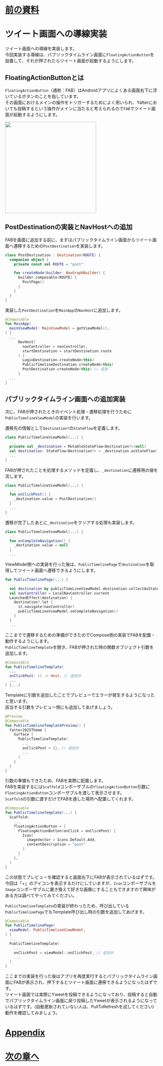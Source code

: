 # [前の資料](./2_UI層実装.md)
# ツイート画面への導線実装
ツイート画面への導線を実装します。  
今回実装する導線は、パブリックタイムライン画面に`FloatingActionButton`を設置して、それが押されたらツイート画面が起動するようにします。  

## FloatingActionButtonとは
`FloatingActionButton`（通称：FAB）はAndroidアプリによくある画面右下に浮いているボタンのことを指しています。  
その画面におけるメインの操作をトリガーするためによく用いられ、Yatterにおいても投稿するという操作がメインに当たると考えられるので`FAB`でツイート画面が起動するようにします。  

<img src="../image/4/public_timeline_with_fab.png" width="300">

## PostDestinationの実装とNavHostへの追加
FABを画面に追加する前に、まずはパブリックタイムライン画面からツイート画面へ遷移するための`PostDestination`を実装します。

```kotlin
class PostDestination : Destination(ROUTE) {
  companion object {
    private const val ROUTE = "post"

    fun createNode(builder: NavGraphBuilder) {
      builder.composable(ROUTE) {
        PostPage()
      }
    }
  }
}
```

実装した`PostDestination`を`MainApp`の`NavHost`に追加します。

```kotlin
@Composable
fun MainApp(
  mainViewModel: MainViewModel = getViewModel(),
) {
  ...
      NavHost(
        navController = navController,
        startDestination = startDestination.route
      ) {
        LoginDestination.createNode(this)
        PublicTimelineDestination.createNode(this)
        PostDestination.createNode(this) // 追加
      }
  ...
}
```

## パブリックタイムライン画面への追加実装
次に、FABが押されたときのイベント処理・遷移処理を行うために`PublicTimelineViewModel`の実装を行います。  

遷移先の情報として`Destination?`の`StateFlow`を定義します。

```Kotlin
class PublicTimelineViewModel(...) {
  ...
  private val _destination = MutableStateFlow<Destination?>(null)
  val destination: StateFlow<Destination?> = _destination.asStateFlow()
  ...
}
```

FABが押されたことを処理するメソッドを定義し、`_destination`に遷移用の値を流します。  

```Kotlin
class PublicTimelineViewModel(...) {
  ...
  fun onClickPost() {
    _destination.value = PostDestination()
  }
  ...
}
```

遷移が完了したあとに`_destination`をクリアする処理も実装します。

```kotlin
class PublicTimelineViewModel(...) {
  ...
  fun onCompleteNavigation() {
    _destination.value = null
  }
  ...
```

ViewModel側への実装を行った後は、`PublicTimelinePage`で`destination`を取得してツイート画面へ遷移できるようにします。  

```Kotlin
fun PublicTimelinePage(...) {
  ...
  val destination by publicTimeLineViewModel.destination.collectAsStateWithLifecycle()
  val navController = LocalNavController.current
  LaunchedEffect(destination) {
    destination?.let {
      it.navigate(navController)
      publicTimeLineViewModel.onCompleteNavigation()
    }
  }
  ...
```

ここまでで遷移するための準備ができたのでCompose側の実装でFABを配置・動作するようにします。  
`PublicTimelineTemplate`を開き、FABが押された時の関数オブジェクト引数を追加します。  


```Kotlin
@Composable
fun PublicTimelineTemplate(
  ...
  onClickPost: () -> Unit, // 追加分
  ...
) {...}
```

Templateに引数を追加したことでプレビューでエラーが発生するようになったと思います。  
該当する引数をプレビュー側にも追加してあげましょう。  

```Kotlin
@Preview
@Composable
fun PublicTimelineTemplatePreview() {
  Yatter2025Theme {
    Surface {
      PublicTimelineTemplate(
        ...
        onClickPost = {}, // 追加分
        ...
      )
    }
  }
}
```

引数の準備もできたため、FABを実際に配置します。  
FABを実装するには`Scaffold`コンポーザブルの`floatingActionButton`引数に`FloatingActionButton`コンポーザブルを渡して表示させます。  
`Scaffold`の引数に渡すだけでFABを適した場所へ配置してくれます。  

```Kotlin
@Composable
fun PublicTimelineTemplate(...) {
  Scaffold(
    ...
    floatingActionButton = {
      FloatingActionButton(onClick = onClickPost) {
        Icon(
          imageVector = Icons.Default.Add,
          contentDescription = "post"
        )
      }
    },
  )
}

```

この状態でプレビューを確認すると画面右下にFABが表示されているはずです。  
今回は「+」のアイコンを表示するだけにしていますが、`Icon`コンポーザブルを`Image`コンポーザブルに置き換えて好きな画像にすることもできますので興味がある方は調べてやってみてください。  

`PublicTimelineTemplate`の実装が終わったため、呼び出している`PublicTimelinePage`でもTemplate呼び出し時の引数を追加してあげます。 

```Kotlin
@Composable
fun PublicTimelinePage(
  viewModel: PublicTimelineViewModel,
) {
  ...
  PublicTimelineTemplate(
    ...
    onClickPost = viewModel::onClickPost, // 追加分
    ...
  )
}
```

ここまでの実装を行った後はアプリを再度実行するとパブリックタイムライン画面にFABが表示され、押下するとツイート画面に遷移できるようになったはずです。  
ツイート画面では実際にYweetを投稿できるようになっており、投稿すると自動でパブリックタイムライン画面に戻り投稿したYweetが表示されるようになっているはずです。(自動更新されていない人は、PullToRefreshを試してください)  
動作を確認してみましょう。  

# [Appendix](./appendix/1_domain層実装.md)
# [次の章へ](../5.その次は/1_その次は.md)